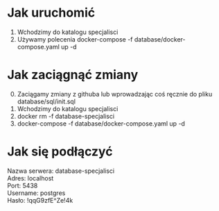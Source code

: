 # Jak uruchomić
1. Wchodzimy do katalogu specjalisci
2. Używamy polecenia docker-compose -f database/docker-compose.yaml up -d

# Jak zaciągnąć zmiany
0. Zaciągamy zmiany z githuba lub wprowadzając coś ręcznie do pliku database/sql/init.sql
1. Wchodzimy do katalogu specjalisci
2. docker rm -f database-specjalisci
3. docker-compose -f database/docker-compose.yaml up -d

# Jak się podłączyć
Nazwa serwera: database-specjalisci <br>
Adres: localhost<br>
Port: 5438<br>
Username: postgres<br>
Hasło: !qqG9zfE^Ze!4k